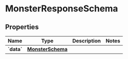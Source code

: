 
# MonsterResponseSchema

## Properties
Name | Type | Description | Notes
------------ | ------------- | ------------- | -------------
**&#x60;data&#x60;** | [**MonsterSchema**](MonsterSchema.md) |  | 



